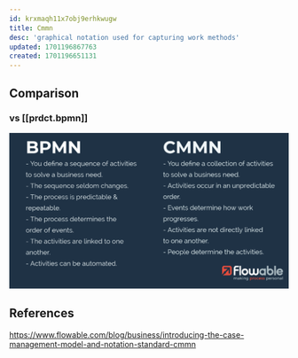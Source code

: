 ```yaml
---
id: krxmaqh11x7obj9erhkwugw
title: Cmmn
desc: 'graphical notation used for capturing work methods'
updated: 1701196867763
created: 1701196651131
---
```



## Comparison

### vs [[prdct.bpmn]]

![](/assets/images/2023-11-28-10-39-20.png)

## References

https://www.flowable.com/blog/business/introducing-the-case-management-model-and-notation-standard-cmmn